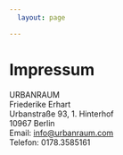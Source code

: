 ```yaml
---
  layout: page

---
```



<div class="home">

  <h1>Impressum</h1>

  <p>
    URBANRAUM 
    <br>
    Friederike Erhart 
    <br>
    Urbanstraße 93, 1. Hinterhof
    <br>
    10967 Berlin
    <br>
    Email: <a href="mailto:info@urbanraum.com">info@urbanraum.com</a>
    <br>
    Telefon: 0178.3585161
  </p>

</div>

